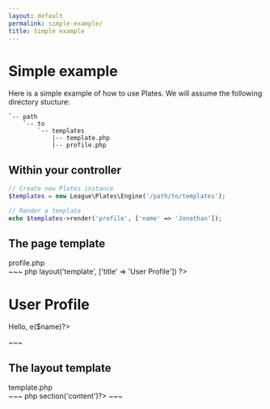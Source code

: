 ```yaml
---
layout: default
permalink: simple-example/
title: Simple example
---
```


Simple example
==============

Here is a simple example of how to use Plates. We will assume the following directory stucture:

~~~
`-- path
    `-- to
        `-- templates
            |-- template.php
            |-- profile.php
~~~

## Within your controller

~~~ php
// Create new Plates instance
$templates = new League\Plates\Engine('/path/to/templates');

// Render a template
echo $templates->render('profile', ['name' => 'Jonathan']);
~~~

## The page template

<div class="filename">profile.php</div>
~~~ php
<?php $this->layout('template', ['title' => 'User Profile']) ?>

<h1>User Profile</h1>
<p>Hello, <?=$this->e($name)?></p>
~~~

## The layout template

<div class="filename">template.php</div>
~~~ php
<html>
<head>
    <title><?=$this->e($title)?></title>
</head>
<body>

<?=$this->section('content')?>

</body>
</html>
~~~